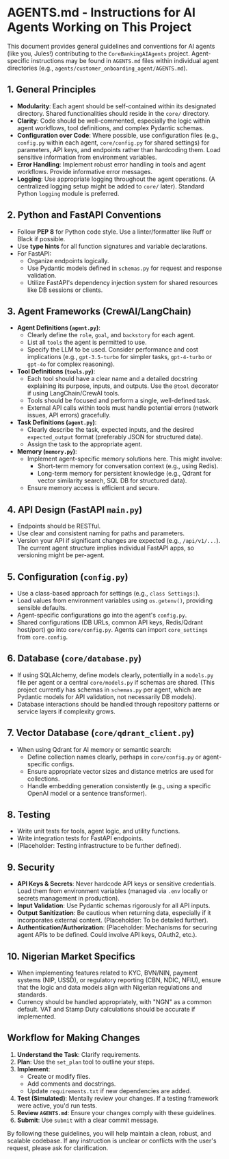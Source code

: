 # AGENTS.md - Instructions for AI Agents Working on This Project

This document provides general guidelines and conventions for AI agents (like you, Jules!) contributing to the `CoreBankingAIAgents` project. Agent-specific instructions may be found in `AGENTS.md` files within individual agent directories (e.g., `agents/customer_onboarding_agent/AGENTS.md`).

## 1. General Principles

*   **Modularity**: Each agent should be self-contained within its designated directory. Shared functionalities should reside in the `core/` directory.
*   **Clarity**: Code should be well-commented, especially the logic within agent workflows, tool definitions, and complex Pydantic schemas.
*   **Configuration over Code**: Where possible, use configuration files (e.g., `config.py` within each agent, `core/config.py` for shared settings) for parameters, API keys, and endpoints rather than hardcoding them. Load sensitive information from environment variables.
*   **Error Handling**: Implement robust error handling in tools and agent workflows. Provide informative error messages.
*   **Logging**: Use appropriate logging throughout the agent operations. (A centralized logging setup might be added to `core/` later). Standard Python `logging` module is preferred.

## 2. Python and FastAPI Conventions

*   Follow **PEP 8** for Python code style. Use a linter/formatter like Ruff or Black if possible.
*   Use **type hints** for all function signatures and variable declarations.
*   For FastAPI:
    *   Organize endpoints logically.
    *   Use Pydantic models defined in `schemas.py` for request and response validation.
    *   Utilize FastAPI's dependency injection system for shared resources like DB sessions or clients.

## 3. Agent Frameworks (CrewAI/LangChain)

*   **Agent Definitions (`agent.py`)**:
    *   Clearly define the `role`, `goal`, and `backstory` for each agent.
    *   List all `tools` the agent is permitted to use.
    *   Specify the LLM to be used. Consider performance and cost implications (e.g., `gpt-3.5-turbo` for simpler tasks, `gpt-4-turbo` or `gpt-4o` for complex reasoning).
*   **Tool Definitions (`tools.py`)**:
    *   Each tool should have a clear name and a detailed docstring explaining its purpose, inputs, and outputs. Use the `@tool` decorator if using LangChain/CrewAI tools.
    *   Tools should be focused and perform a single, well-defined task.
    *   External API calls within tools must handle potential errors (network issues, API errors) gracefully.
*   **Task Definitions (`agent.py`)**:
    *   Clearly describe the task, expected inputs, and the desired `expected_output` format (preferably JSON for structured data).
    *   Assign the task to the appropriate agent.
*   **Memory (`memory.py`)**:
    *   Implement agent-specific memory solutions here. This might involve:
        *   Short-term memory for conversation context (e.g., using Redis).
        *   Long-term memory for persistent knowledge (e.g., Qdrant for vector similarity search, SQL DB for structured data).
    *   Ensure memory access is efficient and secure.

## 4. API Design (FastAPI `main.py`)

*   Endpoints should be RESTful.
*   Use clear and consistent naming for paths and parameters.
*   Version your API if significant changes are expected (e.g., `/api/v1/...`). The current agent structure implies individual FastAPI apps, so versioning might be per-agent.

## 5. Configuration (`config.py`)

*   Use a class-based approach for settings (e.g., `class Settings:`).
*   Load values from environment variables using `os.getenv()`, providing sensible defaults.
*   Agent-specific configurations go into the agent's `config.py`.
*   Shared configurations (DB URLs, common API keys, Redis/Qdrant host/port) go into `core/config.py`. Agents can import `core_settings` from `core.config`.

## 6. Database (`core/database.py`)

*   If using SQLAlchemy, define models clearly, potentially in a `models.py` file per agent or a central `core/models.py` if schemas are shared. (This project currently has schemas in `schemas.py` per agent, which are Pydantic models for API validation, not necessarily DB models).
*   Database interactions should be handled through repository patterns or service layers if complexity grows.

## 7. Vector Database (`core/qdrant_client.py`)

*   When using Qdrant for AI memory or semantic search:
    *   Define collection names clearly, perhaps in `core/config.py` or agent-specific configs.
    *   Ensure appropriate vector sizes and distance metrics are used for collections.
    *   Handle embedding generation consistently (e.g., using a specific OpenAI model or a sentence transformer).

## 8. Testing

*   Write unit tests for tools, agent logic, and utility functions.
*   Write integration tests for FastAPI endpoints.
*   (Placeholder: Testing infrastructure to be further defined).

## 9. Security

*   **API Keys & Secrets**: Never hardcode API keys or sensitive credentials. Load them from environment variables (managed via `.env` locally or secrets management in production).
*   **Input Validation**: Use Pydantic schemas rigorously for all API inputs.
*   **Output Sanitization**: Be cautious when returning data, especially if it incorporates external content. (Placeholder: To be detailed further).
*   **Authentication/Authorization**: (Placeholder: Mechanisms for securing agent APIs to be defined. Could involve API keys, OAuth2, etc.).

## 10. Nigerian Market Specifics

*   When implementing features related to KYC, BVN/NIN, payment systems (NIP, USSD), or regulatory reporting (CBN, NDIC, NFIU), ensure that the logic and data models align with Nigerian regulations and standards.
*   Currency should be handled appropriately, with "NGN" as a common default. VAT and Stamp Duty calculations should be accurate if implemented.

## Workflow for Making Changes

1.  **Understand the Task**: Clarify requirements.
2.  **Plan**: Use the `set_plan` tool to outline your steps.
3.  **Implement**:
    *   Create or modify files.
    *   Add comments and docstrings.
    *   Update `requirements.txt` if new dependencies are added.
4.  **Test (Simulated)**: Mentally review your changes. If a testing framework were active, you'd run tests.
5.  **Review `AGENTS.md`**: Ensure your changes comply with these guidelines.
6.  **Submit**: Use `submit` with a clear commit message.

By following these guidelines, you will help maintain a clean, robust, and scalable codebase. If any instruction is unclear or conflicts with the user's request, please ask for clarification.

